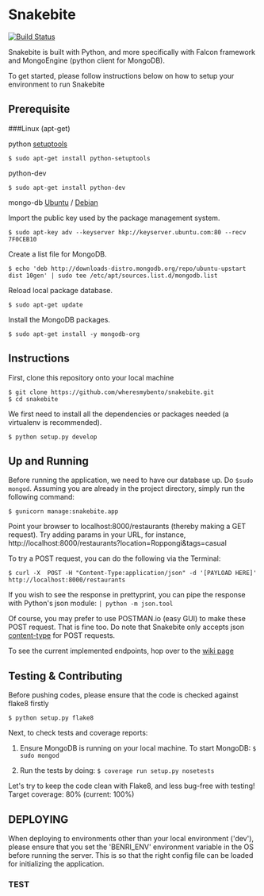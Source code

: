 # Snakebite  
[![Build Status](https://travis-ci.org/gobbl/snakebite.svg?branch=master)](https://travis-ci.org/gobbl/snakebite)

Snakebite is built with Python, and more specifically with Falcon framework and MongoEngine (python client for MongoDB).

To get started, please follow instructions below on how to setup your environment to run Snakebite

## Prerequisite

###Linux (apt-get)

python [setuptools](https://pypi.python.org/pypi/setuptools)
```
$ sudo apt-get install python-setuptools
```

python-dev 
```
$ sudo apt-get install python-dev
```
mongo-db [Ubuntu](http://docs.mongodb.org/manual/tutorial/install-mongodb-on-ubuntu/) / [Debian](http://docs.mongodb.org/manual/tutorial/install-mongodb-on-debian/)

Import the public key used by the package management system.
```
$ sudo apt-key adv --keyserver hkp://keyserver.ubuntu.com:80 --recv 7F0CEB10
```
Create a list file for MongoDB.
```
$ echo 'deb http://downloads-distro.mongodb.org/repo/ubuntu-upstart dist 10gen' | sudo tee /etc/apt/sources.list.d/mongodb.list
```
Reload local package database.
```
$ sudo apt-get update
```
Install the MongoDB packages.
```
$ sudo apt-get install -y mongodb-org
```

## Instructions

First, clone this repository onto your local machine

```
$ git clone https://github.com/wheresmybento/snakebite.git
$ cd snakebite
```

We first need to install all the dependencies or packages needed (a virtualenv is recommended).

```
$ python setup.py develop
```

## Up and Running

Before running the application, we need to have our database up. Do `$sudo mongod`.
Assuming you are already in the project directory, simply run the following command:

```
$ gunicorn manage:snakebite.app
```

Point your browser to localhost:8000/restaurants (thereby making a GET request).
Try adding params in your URL, for instance, http://localhost:8000/restaurants?location=Roppongi&tags=casual

To try a POST request, you can do the following via the Terminal:

```
$ curl -X  POST -H "Content-Type:application/json" -d '[PAYLOAD HERE]' http://localhost:8000/restaurants
```

If you wish to see the response in prettyprint, you can pipe the response with Python's json module: `| python -m json.tool`

Of course, you may prefer to use POSTMAN.io (easy GUI) to make these POST request. That is fine too.
Do note that Snakebite only accepts json [content-type](http://en.wikipedia.org/wiki/Internet_media_type) for POST requests.

To see the current implemented endpoints, hop over to the [wiki page](https://github.com/gobbl/snakebite/wiki/API-Endpoints)

## Testing & Contributing

Before pushing codes, please ensure that the code is checked against flake8 firstly

```
$ python setup.py flake8
```

Next, to check tests and coverage reports:

1. Ensure MongoDB is running on your local machine. To start MongoDB: `$ sudo mongod`

2. Run the tests by doing: `$ coverage run setup.py nosetests`

Let's try to keep the code clean with Flake8, and less bug-free with testing!
Target coverage: 80% (current: 100%)

## DEPLOYING

When deploying to environments other than your local environment ('dev'), please ensure that you set the 'BENRI_ENV' environment variable in the OS before running the server.
This is so that the right config file can be loaded for initializing the application.

### TEST
